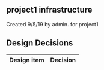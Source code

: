 ## project1 infrastructure

Created 9/5/19 by admin. for project1


## Design Decisions
| Design item                | Decision|
| :----------------------------------- | :--------------------------------------------------------------------------------|
